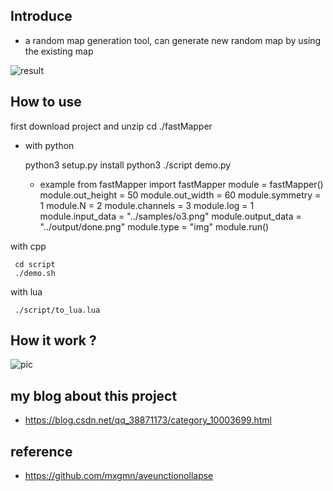 ## Introduce
  - a random map generation tool,  can generate new random map by using the existing map
 
 ![result](https://img-blog.csdnimg.cn/2020062615170475.png)

## How to use
   first download project and unzip
   cd ./fastMapper
   
 - with python


     python3 setup.py install
     python3 ./script demo.py
      - example
    from fastMapper import fastMapper
    module = fastMapper()
    module.out_height = 50
    module.out_width = 60
    module.symmetry = 1
    module.N = 2
    module.channels = 3
    module.log = 1
    module.input_data = "../samples/o3.png"
    module.output_data = "../output/done.png"
    module.type = "img"
    module.run() 

 with cpp
 
     cd script
     ./demo.sh
 
    
 with lua
      
     ./script/to_lua.lua
   


## How it work ?

 ![pic](https://img-blog.csdnimg.cn/20200514150849493.png?x-oss-process=image/watermark,type_ZmFuZ3poZW5naGVpdGk,shadow_10,text_aHR0cHM6Ly9ibG9nLmNzZG4ubmV0L3FxXzM4ODcxMTcz,size_16,color_FFFFFF,t_70)

## my blog about this project
- https://blog.csdn.net/qq_38871173/category_10003699.html

## reference
- https://github.com/mxgmn/aveunctionollapse


